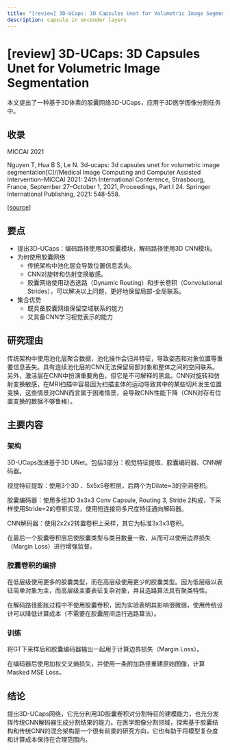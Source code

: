 ```yaml
---
title: "[review] 3D-UCaps: 3D Capsules Unet for Volumetric Image Segmentation"
description: capsule in enconder layers
---
```


# [review] 3D-UCaps: 3D Capsules Unet for Volumetric Image Segmentation

本文提出了一种基于3D体素的胶囊网络3D-UCaps，应用于3D医学图像分割任务中。

## 收录

MICCAI 2021

Nguyen T, Hua B S, Le N. 3d-ucaps: 3d capsules unet for volumetric image segmentation[C]//Medical Image Computing and Computer Assisted Intervention–MICCAI 2021: 24th International Conference, Strasbourg, France, September 27–October 1, 2021, Proceedings, Part I 24. Springer International Publishing, 2021: 548-558.

[[source]](https://link.springer.com/chapter/10.1007/978-3-030-87193-2_52)

## 要点

- 提出3D-UCaps：编码路径使用3D胶囊模块，解码路径使用3D CNN模块。
- 为何使用胶囊网络
  -  传统架构中池化层会导致位置信息丢失。
  -  CNN对旋转和仿射变换敏感。
  -  胶囊网络使用动态选路（Dynamic Routing）和步长卷积（Convolutional Strides），可以解决以上问题，更好地保留局部-全局联系。
- 集合优势
  - 既具备胶囊网络保留空域联系的能力
  - 又具备CNN学习视觉表示的能力



## 研究理由

传统架构中使用池化层聚合数据，池化操作会归并特征，导致姿态和对象位置等重要信息丢失。具有连续池化层的CNN无法保留局部对象和整体之间的空间联系。另外，激活层在CNN中扮演重要角色，但它是不可解释的黑盒。CNN对旋转和仿射变换敏感，在MRI扫描中容易因为扫描主体的运动导致其中的某些切片发生位置变换，这些情景对CNN而言属于困难情景，会导致CNN性能下降（CNN对存有位置变换的数据不够鲁棒）。

## 主要内容

### 架构

3D-UCaps改进基于3D UNet。包括3部分：视觉特征提取、胶囊编码器、CNN解码器。

视觉特征提取：使用3个3D 、5x5x5卷积层，后两个为Dilate=3的空洞卷积。

胶囊编码器：使用多组3D 3x3x3 Conv Capsule, Routing 3, Stride 2构成，下采样使用Stride=2的卷积实现，使用短连接将多尺度特征通向解码器。

CNN解码器：使用2x2x2转置卷积上采样，其它为标准3x3x3卷积。

在最后一个胶囊卷积层后使胶囊类型与类目数量一致，从而可以使用边界损失（Margin Loss）进行增强监督。

### 胶囊卷积的编排

在低层级使用更多的胶囊类型，而在高层级使用更少的胶囊类型。因为低层级以表征简单对象为主，而高层级主要表征复杂对象，并且选路算法具有聚类特性。

在解码路径膨胀过程中不使用胶囊卷积，因为实验表明其影响很微弱，使用传统设计可以降低计算成本（不需要在胶囊层间运行选路算法）。

### 训练

将GT下采样后和胶囊编码器输出一起用于计算边界损失（Margin Loss）。

在编码器后使用加权交叉熵损失，并使用一条附加路径重建原始图像，计算Masked MSE Loss。

## 结论

提出3D-UCaps网络，它充分利用3D胶囊卷积对分割特征的建模能力，也充分发挥传统CNN解码器生成分割结果的能力。在医学图像分割领域，探索基于胶囊结构和传统CNN的混合架构是一个很有前景的研究方向，它也有助于将模型复杂度和计算成本保持在合理范围内。

